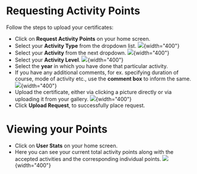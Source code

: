 # Requesting Activity Points


Follow the steps to upload your certificates:
- Click on **Request Activity Points** on your home screen.
- Select your **Activity Type** from the dropdown list.
![](Activity_Type.jpeg){width="400"}
- Select your **Activity** from the next dropdown.
![](Activity.jpeg){width="400"}
- Select your **Activity Level**.
![](Activity_Level.jpeg){width="400"}
- Select the **year** in which you have done that particular activity.
- If you have any additional comments, for ex. specifying duration of course, mode of activity etc., use the **comment box** to inform the same.
![](Comments_and_year.jpeg){width="400"}
- Upload the certificate, either via clicking a picture directly or via uploading it from your gallery.
![](Upload_image.jpeg){width="400"}
- Click **Upload Request**, to successfully place request.



# Viewing your Points
- Click on **User Stats** on your home screen.
- Here you can see your current total activity points along with the accepted activities and the corresponding individual points.
![](stats.jpeg){width="400"}